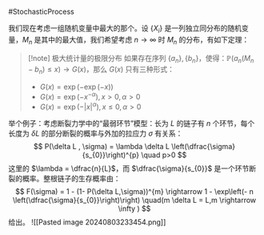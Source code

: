 #StochasticProcess 

我们现在考虑一组随机变量中最大的那个。设 $\{X_{i}\}$ 是一列独立同分布的随机变量，$M_{n}$ 是其中的最大值，我们希望考虑 $n \rightarrow \infty$ 时 $M_{n}$ 的分布，有如下定理：
>[!note] 极大统计量的极限分布
>如果存在序列 $\{a_{n}\},\{b_{n}\}$，使得：$\mathbb{P}(a_{n}(M_{n} - b_{n}) \le x) \rightarrow G(x)$，那么 $G(x)$ 只有三种形式：
>- $G (x) = \exp( - \exp( - x))$
>- $G (x) = \exp (- x^{- \alpha}) , x>0,\alpha >0$
>- $G (x) = \exp (- |x|^{\alpha}) , x\le 0 , \alpha >0$

举个例子：考虑断裂力学中的“最弱环节”模型：长为 $L$ 的链子有 $n$ 个环节，每个长度为 $\delta L$ 的部分断裂的概率与外加的拉应力 $\sigma$ 有关系：
$$
P(\delta L , \sigma) = \lambda \delta L \left(\dfrac{\sigma}{s_{0}}\right)^{p} \quad  p>0    
$$
这里的 $\lambda = \dfrac{n}{L}$，而 $\dfrac{\sigma}{s_{0}}$ 是一个环节断裂的概率。整根链子的生存概率由：
$$
F(\sigma) = 1 - (1- P(\delta L,\sigma))^{m} \rightarrow 1 - \exp\left(- n \left(\dfrac{\sigma}{s_{0}}\right)\right) \quad(m \delta L = L,m \rightarrow \infty )
$$
给出。
![[Pasted image 20240803233454.png]]


